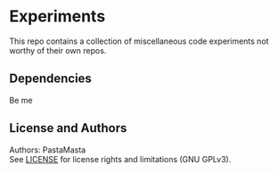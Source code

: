 Experiments
======================================

This repo contains a collection of miscellaneous code experiments not worthy of their own repos.

Dependencies
--------------
Be me

License and Authors
-------------------
Authors: PastaMasta  
See [LICENSE](LICENSE.md) for license rights and limitations (GNU GPLv3).
